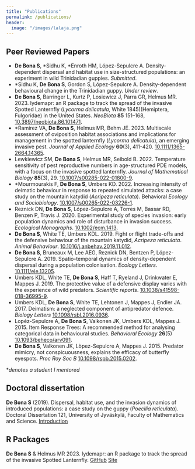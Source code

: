 ```yaml
---
title: "Publications"
permalink: /publications/
header:
  image: "/images/lalaja.png"
---
```


## Peer Reviewed Papers

* **De Bona S**, \*Sidhu K, \*Enroth HM, López-Sepulcre A. Density-dependent dispersal and habitat use in size-structured populations: an experiment in wild Trinidadian guppies. *Submitted*.
* \*Sidhu K, **De Bona S**, Gordon S, López-Sepulcre A. Density-dependent behavioural change in the Trinidadian guppy. *Under review*.
* **De Bona S**, Barringer L, Kurtz P, Losiewicz J, Parra GR, Helmus MR. 2023. lydemapr: an R package to track the spread of the invasive Spotted Lanternfly (*Lycorma delicatula*, White 1845)(Hemiptera, Fulgoridae) in the United States. *NeoBiota* **85** 151–168, [10.3897/neobiota.86.101471](https://neobiota.pensoft.net/article/101471/).
* \*Ramirez VA, **De Bona S**, Helmus MR, Behm JE. 2023. Multiscale assessment of oviposition habitat associations and implications for management in the spotted lanternfly (*Lycorma delicatula*), an emerging invasive pest. *Journal of Applied Ecology* **60**(3), 411-420. [10.1111/1365-2664.14365](https://besjournals.onlinelibrary.wiley.com/doi/abs/10.1111/1365-2664.14365).
* Lewkiewicz SM, **De Bona S**, Helmus MR, Seibold B. 2022. Temperature sensitivity of pest reproductive numbers in age-structured PDE models, with a focus on the invasive spotted lanternfly. *Journal of Mathematical Biology* **85**(3), 29. [10.1007/s00285-022-01800-9](https://link.springer.com/article/10.1007/s00285-022-01800-9).
* \*Mourmourakis F, **De Bona S**, Umbers KD. 2022. Increasing intensity of deimatic behaviour in response to repeated simulated attacks: a case study on the mountain katydid (*Acripeza reticulata*). Behavioral *Ecology and Sociobiology*. [10.1007/s00265-022-03226-1](https://link.springer.com/article/10.1007/s00265-022-03226-1).
* Reznick DN, **De Bona S**, López-Sepulcre A, Torres M, Bassar RD, Benzen P, Travis J. 2020. Experimental study of species invasion: early population dynamics and role of disturbance in invasion success. *Ecological Monographs*. [10.1002/ecm.1413](https://esajournals.onlinelibrary.wiley.com/doi/abs/10.1002/ecm.1413).
* **De Bona S**, White TE, Umbers KDL. 2019. Fight or flight trade-offs and the defensive behaviour of the mountain katydid, *Acripeza reticulata*. *Animal Behaviour*. [10.1016/j.anbehav.2019.11.012](https://www.sciencedirect.com/science/article/abs/pii/S0003347219303720).
* **De Bona S**, Bruneaux M, Lee AEG, Reznick DN, Bentzen P, López-Sepulcre A. 2019. Spatio-temporal dynamics of density-dependent dispersal during a population colonisation. *Ecology Letters*. [10.1111/ele.13205](https://onlinelibrary.wiley.com/doi/abs/10.1111/ele.13205).
* Umbers KDL, White TE, **De Bona S**, Haff T, Ryeland J, Drinkwater E, Mappes J. 2019. The protective value of a defensive display varies with the experience of wild predators. *Scientific reports*. [10.1038/s41598-018-36995-9](https://www.nature.com/articles/s41598-018-36995-9).
* Umbers KDL, **De Bona S**, White TE, Lehtonen J, Mappes J, Endler JA. 2017. Deimatism: a neglected component of antipredator defence. *Biology Letters* [10.1098/rsbl.2016.0936](https://royalsocietypublishing.org/doi/10.1098/rsbl.2016.0936).
* Lopéz-Sepulcre A, **De Bona S**, Valkonen JK, Umbers KDL, Mappes J. 2015. Item Response Trees: A recommended method for analysing categorical data in behavioural studies. *Behavioral Ecology* **26**(5) [10.1093/beheco/arv091](https://academic.oup.com/beheco/article/26/5/1268/242869).
* **De Bona S**, Valkonen JK, Lòpez-Sepulcre A, Mappes J. 2015. Predator mimicry, not conspicuousness, explains the efficacy of butterfly eyespots. *Proc Roy Soc B* [10.1098/rspb.2015.0202](https://royalsocietypublishing.org/doi/10.1098/rspb.2015.0202).

\**denotes a student I mentored*


## Doctoral dissertation

**De Bona S** (2019). Dispersal, habitat use, and the invasion dynamics of introduced populations: a case study on the guppy (*Poecilia reticulata*). Doctoral Dissertation 121, University of Jyväskylä, Faculty of Mathematics and Science. [Introduction](chrome-extension://efaidnbmnnnibpcajpcglclefindmkaj/https://jyx.jyu.fi/bitstream/handle/123456789/65588/978-951-39-7835-8_vaitos04102019.pdf?sequence=1&isAllowed=y)

## R Packages

**De Bona S** & Helmus MR 2023. lydemapr: an R package to track the spread of the invasive Spotted Lanternfly. [GitHub](https://github.com/ieco-lab/lydemapr) [Site](ieco-lab.github.io/lydemapr/)